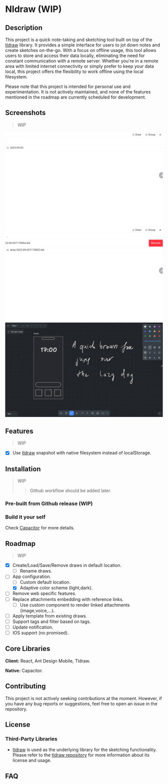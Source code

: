 # Nldraw (WIP)

## Description

This project is a quick note-taking and sketching tool built on top of the
[tldraw](https://tldraw.com) library. It provides a simple interface for users
to jot down notes and create sketches on-the-go. With a focus on offline usage,
this tool allows users to store and access their data locally, eliminating the
need for constant communication with a remote server. Whether you're in a remote
area with limited internet connectivity or simply prefer to keep your data
local, this project offers the flexibility to work offline using the local
filesystem.

Please note that this project is intended for personal use and experimentation.
It is not actively maintained, and none of the features mentioned in the roadmap
are currently scheduled for development.

## Screenshots

> WIP

![Explore](screenshots/Screenshot_20230903-180256.png)
![Actions](screenshots/Screenshot_20230903-180305.png)
![Draw](screenshots/Screenshot_20230903-181805.png)

## Features

> WIP

- [x] Use [tldraw](https://tldraw.com) snapshot with native filesystem instead
      of localStorage.

## Installation

> WIP
>
> > Github workflow should be added later.

### Pre-built from Github release (WIP)

### Build it your self

Check [Capacitor](capacitorjs.com) for more details.

## Roadmap

> WIP

- [x] Create/Load/Save/Remove draws in default location.
  - [ ] Rename draws.
- [ ] App configuration.
  - [ ] Custom default location.
  - [x] Adaptive color scheme (light,dark).
- [ ] Remove web specific features.
- [ ] Replace attachments embedding with reference links.
  - [ ] Use custom component to render linked attachments (image,voice,...).
- [ ] Apply template from existing draws.
- [ ] Support tags and filter based on tags.
- [ ] Update notification.
- [ ] IOS support (no promised).

## Core Libraries

**Client:** React, Ant Design Mobile, Tldraw.

**Native:** Capacitor.

## Contributing

This project is not actively seeking contributions at the moment. However, if
you have any bug reports or suggestions, feel free to open an issue in the
repository.

## License

### Third-Party Libraries

- [tldraw](https://tldraw.com) is used as the underlying library for the
  sketching functionality. Please refer to the
  [tldraw repository](https://github.com/tldraw/tldraw) for more information
  about its license and usage.

## FAQ
